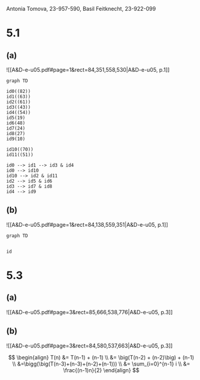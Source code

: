 
Antonia Tomova, 23-957-590,
Basil Feitknecht, 23-922-099

# 5.1
## (a)
![[A&D-e-u05.pdf#page=1&rect=84,351,558,530|A&D-e-u05, p.1]]

```mermaid
graph TD

id0((82))
id1((63))
id2((61))
id3((43))
id4((54))
id5(19)
id6(48)
id7(24)
id8(27)
id9(10)

id10((70))
id11((51))

id0 --> id1 --> id3 & id4
id0 --> id10
id10 --> id2 & id11
id2 --> id5 & id6
id3 --> id7 & id8
id4 --> id9
```


## (b)
![[A&D-e-u05.pdf#page=1&rect=84,138,559,351|A&D-e-u05, p.1]]

```mermaid
graph TD


id
```


<div class="page-break" style="page-break-before: always;"></div>

# 5.3
## (a)
![[A&D-e-u05.pdf#page=3&rect=85,666,538,776|A&D-e-u05, p.3]]


## (b)
![[A&D-e-u05.pdf#page=3&rect=84,580,537,663|A&D-e-u05, p.3]]

$$
\begin{align}
T(n) &= T(n-1) + (n-1) \\
&= \big(T(n-2) + (n-2)\big) + (n-1) \\
&=\bigg(\big(T(n-3)+(n-3)+(n-2)+(n-1))) \\
&= \sum_{i=0}^{n-1} i \\
&= \frac{(n-1)n}{2}
\end{align}
$$